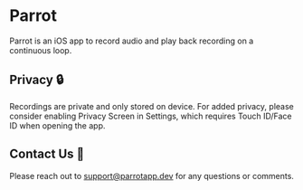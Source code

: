 # Parrot
Parrot is an iOS app to record audio and play back recording on a continuous loop.

## Privacy :lock:
Recordings are private and only stored on device. For added privacy, please consider enabling Privacy Screen in Settings, which requires Touch ID/Face ID when opening the app.

## Contact Us :email:
Please reach out to [support@parrotapp.dev](mailto:support@parrotapp.dev) for any questions or comments.

